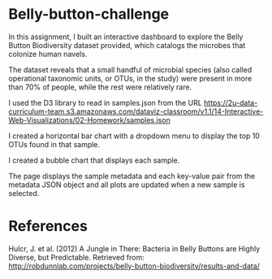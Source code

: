 # Belly-button-challenge
In this assignment, I built an interactive dashboard to explore the Belly Button Biodiversity dataset provided, which catalogs the microbes that colonize human navels.

The dataset reveals that a small handful of microbial species (also called operational taxonomic units, or OTUs, in the study) were present in more than 70% of people, while the rest were relatively rare.

I used the D3 library to read in samples.json from the URL https://2u-data-curriculum-team.s3.amazonaws.com/dataviz-classroom/v1.1/14-Interactive-Web-Visualizations/02-Homework/samples.json 

I created a horizontal bar chart with a dropdown menu to display the top 10 OTUs found in that sample.

I created a bubble chart that displays each sample.

The page displays the sample metadata and each key-value pair from the metadata JSON object and all plots are updated when a new sample is selected.

# References

Hulcr, J. et al. (2012) A Jungle in There: Bacteria in Belly Buttons are Highly Diverse, but Predictable. Retrieved from: http://robdunnlab.com/projects/belly-button-biodiversity/results-and-data/